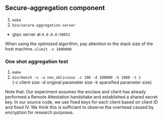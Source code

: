 ## Secure-aggregation component
1. `make`
2. `bin/secure-aggregation-server`   
- grpc server at `0.0.0.0:50051`


When using the optimized algorithm, pay attention to the stack size of the host machine. `ulimit -s 1000000`

### One shot aggregation test
1. `make`
2. `bin/bench -v -a non_oblivious -c 100 -d 100000 -k 1000 -t 1`   
(-c client size -d original parameter size -k sparsified parameter size)



Note that: Our experiment assumes the enclave and client has already performed a Remote Attestation handshake and established a shared secret key. In our source code, we use fixed keys for each client based on client ID and fixed IV. We think this is sufficient to observe the overhead caused by encryption for research purposes.
